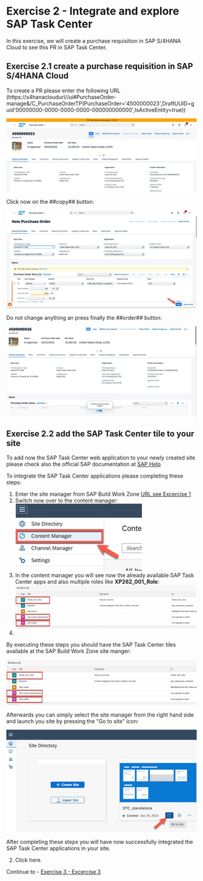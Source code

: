# Exercise 2 - Integrate and explore SAP Task Center

In this exercise, we will create a purchase requisition in SAP S/4HANA Cloud to see this PR in SAP Task Center.

## Exercise 2.1 create a purchase requisition in SAP S/4HANA Cloud

To create a PR please enter the following URL (https://s4hanacloudurl//ui#PurchaseOrder-manage&/C_PurchaseOrderTP(PurchaseOrder='4500000023',DraftUUID=guid'00000000-0000-0000-0000-000000000000',IsActiveEntity=true))

![](images/s4prcopy.jpg)

Click now on the ##copy## button:

![](images/s4prcopy_order.jpg)

Do not change anything an press finally the ##order## button:

![](images/s4prcopy_success.jpg)


## Exercise 2.2 add the SAP Task Center tile to your site

To add now the SAP Task Center web application to your newly created site please check also the official SAP documentation at [SAP Help](https://help.sap.com/docs/task-center/sap-task-center/create-task-center-tile-on-sap-build-work-zone-standard-edition)

To integrate the SAP Task Center applications please completing these steps:

1. Enter the site manager from SAP Build Work Zone [URL see Excercise 1](../ex1/README.md)
2. Switch now over to the content manager:
![](images/content_manager_access.jpg)
3. In the content manager you will see now the already available SAP Task Center apps and also multiple roles like **XP262_001_Role**:
![](images/content_manager_tc.jpg)
4. 

By executing these steps you should have the SAP Task Center tiles available at the SAP Build Work Zone site manger:

![](images/content_manager_tc.jpg)

Afterwards you can simply select the site manager from the right hand side and launch you site by pressing the "Go to site" icon:

![](images/stc_launch.jpg)

After completing these steps you will have now successfully integrated the SAP Task Center applications in your site.


2.	Click here.


Continue to - [Exercise 3 - Excercise 3 ](../ex3/README.md)
